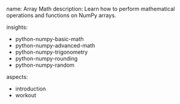 name: Array Math 
description: Learn how to perform mathematical operations and
functions on NumPy arrays.

insights:
  - python-numpy-basic-math
  - python-numpy-advanced-math
  - python-numpy-trigonometry
  - python-numpy-rounding
  - python-numpy-random

aspects:
  - introduction
  - workout
